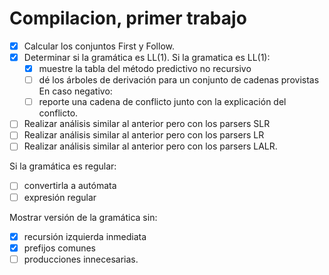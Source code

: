 # Compilacion, primer trabajo

- [x] Calcular los conjuntos First y Follow.
- [x] Determinar si la gramática es LL(1). 
Si la gramatica es LL(1):
  - [x] muestre la tabla del método predictivo no recursivo 
  - [ ] dé los árboles de derivación para un conjunto de cadenas provistas
En caso negativo:
  - [ ] reporte una cadena de conflicto junto con la explicación del conflicto. 
  
- [ ] Realizar análisis similar al anterior pero con los parsers SLR
- [ ] Realizar análisis similar al anterior pero con los parsers LR 
- [ ] Realizar análisis similar al anterior pero con los parsers LALR.

Si la gramática es regular:
  - [ ] convertirla a autómata
  - [ ] expresión regular

Mostrar versión de la gramática sin:
  - [x] recursión izquierda inmediata
  - [x] prefijos comunes
  - [ ] producciones innecesarias.
